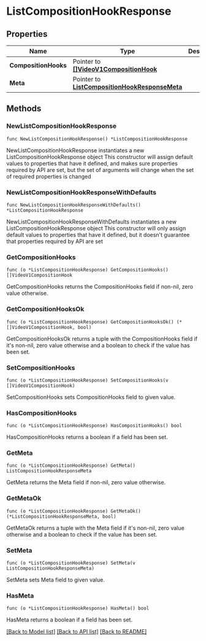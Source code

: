 # ListCompositionHookResponse

## Properties

Name | Type | Description | Notes
------------ | ------------- | ------------- | -------------
**CompositionHooks** | Pointer to [**[]VideoV1CompositionHook**](VideoV1CompositionHook.md) |  | [optional] 
**Meta** | Pointer to [**ListCompositionHookResponseMeta**](ListCompositionHookResponse_meta.md) |  | [optional] 

## Methods

### NewListCompositionHookResponse

`func NewListCompositionHookResponse() *ListCompositionHookResponse`

NewListCompositionHookResponse instantiates a new ListCompositionHookResponse object
This constructor will assign default values to properties that have it defined,
and makes sure properties required by API are set, but the set of arguments
will change when the set of required properties is changed

### NewListCompositionHookResponseWithDefaults

`func NewListCompositionHookResponseWithDefaults() *ListCompositionHookResponse`

NewListCompositionHookResponseWithDefaults instantiates a new ListCompositionHookResponse object
This constructor will only assign default values to properties that have it defined,
but it doesn't guarantee that properties required by API are set

### GetCompositionHooks

`func (o *ListCompositionHookResponse) GetCompositionHooks() []VideoV1CompositionHook`

GetCompositionHooks returns the CompositionHooks field if non-nil, zero value otherwise.

### GetCompositionHooksOk

`func (o *ListCompositionHookResponse) GetCompositionHooksOk() (*[]VideoV1CompositionHook, bool)`

GetCompositionHooksOk returns a tuple with the CompositionHooks field if it's non-nil, zero value otherwise
and a boolean to check if the value has been set.

### SetCompositionHooks

`func (o *ListCompositionHookResponse) SetCompositionHooks(v []VideoV1CompositionHook)`

SetCompositionHooks sets CompositionHooks field to given value.

### HasCompositionHooks

`func (o *ListCompositionHookResponse) HasCompositionHooks() bool`

HasCompositionHooks returns a boolean if a field has been set.

### GetMeta

`func (o *ListCompositionHookResponse) GetMeta() ListCompositionHookResponseMeta`

GetMeta returns the Meta field if non-nil, zero value otherwise.

### GetMetaOk

`func (o *ListCompositionHookResponse) GetMetaOk() (*ListCompositionHookResponseMeta, bool)`

GetMetaOk returns a tuple with the Meta field if it's non-nil, zero value otherwise
and a boolean to check if the value has been set.

### SetMeta

`func (o *ListCompositionHookResponse) SetMeta(v ListCompositionHookResponseMeta)`

SetMeta sets Meta field to given value.

### HasMeta

`func (o *ListCompositionHookResponse) HasMeta() bool`

HasMeta returns a boolean if a field has been set.


[[Back to Model list]](../README.md#documentation-for-models) [[Back to API list]](../README.md#documentation-for-api-endpoints) [[Back to README]](../README.md)


